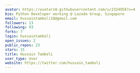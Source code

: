 ```yaml
---
avatar: https://avatars0.githubusercontent.com/u/2324958?v=4
bio: Python Developer working @ Lazada Group, Singapore
email: hussaintamboli18@gmail.com
followers: 23
following: 93
forks: 7
login: hussaintamboli
open_issues: 2
public_repos: 23
stars: 15
title: Hussain Tamboli
user_type: User
website: https://twitter.com/hussain_tamboli
---
```

